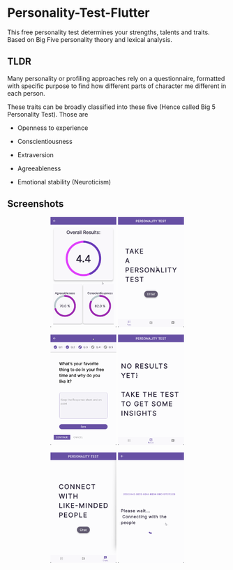 
# Personality-Test-Flutter

This free personality test determines your strengths, talents and traits. Based on Big Five personality theory and lexical analysis.


## TLDR

Many personality or profiling approaches rely on a questionnaire, formatted with specific purpose to find how different parts of character me different in each person. 

These traits can be broadly classified into these five (Hence called Big 5 Personality Test). Those are
- Openness to experience
- Conscientiousness

- Extraversion

- Agreeableness

- Emotional stability (Neuroticism)

## Screenshots

<p align="center">
  <img src="/screenshots/6.png" width="30%" />
  <img src="/screenshots/5.png" width="30%" />
</p>
<p align="center">
  <img src="/screenshots/4.png" width="30%" />
  <img src="/screenshots/3.png" width="30%" />
</p>
<p align="center">
  <img src="/screenshots/2.png" width="30%" />
  <img src="/screenshots/1.png" width="30%" />
</p>

